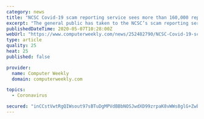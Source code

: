 ```yaml
---
category: news
title: "NCSC Covid-19 scam reporting service sees more than 160,000 reports"
excerpt: "The general public has taken to the NCSC’s scam reporting service like ducks to water, with thousands of suspicious emails reported to it in just two weeks"
publishedDateTime: 2020-05-07T10:28:00Z
webUrl: "https://www.computerweekly.com/news/252482790/NCSC-Covid-19-scam-reporting-service-sees-more-than-160000-reports"
type: article
quality: 25
heat: 25
published: false

provider:
  name: Computer Weekly
  domain: computerweekly.com

topics:
  - Coronavirus

secured: "inCCstVwtRgQIWsout97sBTuDgMPVdBBbNOSJwdXD99zrpaK8vWWs8glG+ZwbyldfYZcuU/KP2gxCO6+R98M4sRN44a87TwTOYnze6+kuCCFHEepnjEYW1OjfNadvboggfWl+eJd4tKrc9FuaQ+VSiQ8fNJ68C0iTxW+Ef7hPS4t7G9QA1/bEJg3sV6Yd8nepjjdokvbhKXXnSo29X+EofV6AJiXUZXEwkb0aTk34JumJC5TfeBXYll1HMNXirJX1g0ZUjVHSuNF4suKwsxNv8Vf27bvToaoycmEUoGXoAWUyoewPb2BQ35xM9dvzRNddQ5f1ets+12u09eVHjdzihb7q1nmHmTakaUWxF+SbMo+/OnGck+3AuEOuSSaiFxcAj8OTLVXTUXog03qK7nOIUplSH8GlfGP6j0jtvEscfjKZnYBZP5oGiYySlQGBz1ACiDLUZomtJ4OOWk4ljG8qy7+cvNz4hNQjSjfnhDwyLQ=;xFQvWao65TuF+VRFakyScQ=="
---
```


